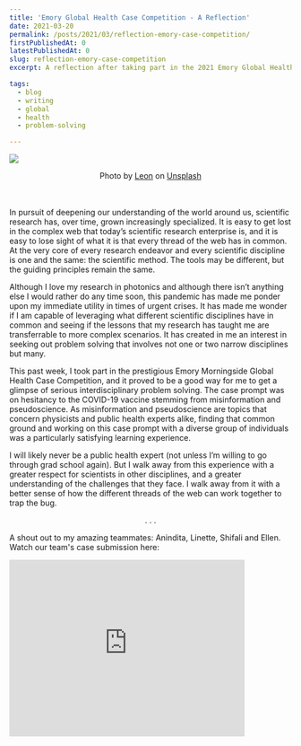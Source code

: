 ```yaml
---
title: 'Emory Global Health Case Competition - A Reflection'
date: 2021-03-20
permalink: /posts/2021/03/reflection-emory-case-competition/
firstPublishedAt: 0
latestPublishedAt: 0
slug: reflection-emory-case-competition
excerpt: A reflection after taking part in the 2021 Emory Global Health Case Competition.

tags:
  - blog
  - writing
  - global
  - health
  - problem-solving

---
```


![](https://images.unsplash.com/photo-1552664730-d307ca884978?ixlib=rb-1.2.1&ixid=MXwxMjA3fDB8MHxwaG90by1wYWdlfHx8fGVufDB8fHw%3D&auto=format&fit=crop&w=1950&q=80)

<div align="center"> Photo by <a href="https://unsplash.com/@myleon?utm_source=unsplash&utm_medium=referral&utm_content=creditCopyText">Leon</a> on <a href="https://unsplash.com/photos/Oalh2MojUuk?utm_source=unsplash&utm_medium=referral&utm_content=creditShareLink">Unsplash</a></div>

<br/>

<br/>

In pursuit of deepening our understanding of the world around us, scientific research has, over time, grown increasingly specialized. It is easy to get lost in the complex web that today’s scientific research enterprise is, and it is easy to lose sight of what it is that every thread of the web has in common. At the very core of every research endeavor and every scientific discipline is one and the same: the scientific method. The tools may be different, but the guiding principles remain the same.

Although I love my research in photonics and although there isn’t anything else I would rather do any time soon, this pandemic has made me ponder upon my immediate utility in times of urgent crises. It has made me wonder if I am capable of leveraging what different scientific disciplines have in common and seeing if the lessons that my research has taught me are transferrable to more complex scenarios. It has created in me an interest in seeking out problem solving that involves not one or two narrow disciplines but many.

This past week, I took part in the prestigious Emory Morningside Global Health Case Competition, and it proved to be a good way for me to get a glimpse of serious interdisciplinary problem solving. The case prompt was on hesitancy to the COVID-19 vaccine stemming from misinformation and pseudoscience. As misinformation and pseudoscience are topics that concern physicists and public health experts alike, finding that common ground and working on this case prompt with a diverse group of individuals was a particularly satisfying learning experience.

I will likely never be a public health expert (not unless I’m willing to go through grad school again). But I walk away from this experience with a greater respect for scientists in other disciplines, and a greater understanding of the challenges that they face. I walk away from it with a better sense of how the different threads of the web can work together to trap the bug.


<div id="dot" align="center">.     .     .</div>

A shout out to my amazing teammates: Anindita, Linette, Shifali and Ellen. Watch our team's case submission here:

<iframe width="420" height="315" src="https://www.youtube.com/embed/j1-Z93E8T20" title="Team 48 (UMD) Submission" frameborder="0" allow="accelerometer; autoplay; clipboard-write; encrypted-media; gyroscope; picture-in-picture" allowfullscreen>


And thank you to Anindita and Linette for this ever-so-thoughtful and hilarious "paper plate" as a closing present:

![paperplate_eghcc](/Users/saikanthdacha/My files/Github Website/SaiKanthDacha/files/jpg/paperplate_eghcc.jpg)